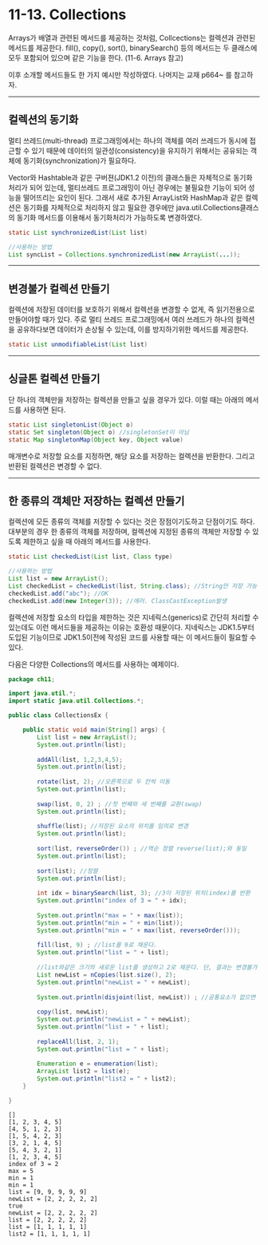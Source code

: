 # 11-13. Collections
Arrays가 배열과 관련된 메서드를 제공하는 것처럼, Collcections는 컬렉션과 관련된 메서드를 제공한다. 
fill(), copy(), sort(), binarySearch() 등의 메서드는 두 클래스에 모두 포함되어 있으며 같은 기능을 한다. (11-6. Arrays 참고)

이후 소개할 메서드들도 한 가지 예시만 작성하였다. 나머지는 교재 p664~ 를 참고하자.
***
## 컬렉션의 동기화
멀티 쓰레드(multi-thread) 프로그래밍에서는 하나의 객체를 여러 쓰레드가 동시에 접근할 수 있기 때문에 데이터의 일관성(consistency)을 유지하기 위해서는 공유되는 객체에 동기화(synchronization)가 필요하다.

Vector와 Hashtable과 같은 구버젼(JDK1.2 이전)의 클래스들은 자체적으로 동기화 처리가 되어 있는데, 멀티쓰레드 프로그래밍이 아닌 경우에는 불필요한 기능이 되어 성능을 떨어뜨리는 요인이 된다.
그래서 새로 추가된 ArrayList와 HashMap과 같은 컬렉션은 동기화를 자체적으로 처리하지 않고 필요한 경우에만 java.util.Collections클래스의 동기화 메서드를 이용해서 동기화처리가 가능하도록 변경하였다.
```java
static List synchronizedList(List list)

//사용하는 방법
List syncList = Collections.synchronizedList(new ArrayList(...));
```
***
## 변경불가 컬렉션 만들기
컬렉션에 저장된 데이터를 보호하기 위해서 컬렉션을 변경할 수 없게, 즉 읽기전용으로 만들어야할 때가 있다. 
주로 멀티 쓰레드 프로그래밍에서 여러 쓰레드가 하나의 컬렉션을 공유하다보면 데이터가 손상될 수 있는데, 이를 방지하기위한 메서드를 제공한다.
```java
static List unmodifiableList(List list)
```
***
## 싱글톤 컬렉션 만들기
단 하나의 객체만을 저장하는 컬렉션을 만들고 싶을 경우가 있다. 이럴 때는 아래의 메서드를 사용하면 된다.
```java
static List singletonList(Object o)
static Set singleton(Object o) //singletonSet이 아님
static Map singletonMap(Object key, Object value)
```
매개변수로 저장할 요소를 지정하면, 해당 요소를 저장하는 컬렉션을 반환한다. 그리고 반환된 컬렉션은 변경할 수 없다.
***
## 한 종류의 객체만 저장하는 컬렉션 만들기
컬렉션에 모든 종류의 객체를 저장할 수 있다는 것은 장점이기도하고 단점이기도 하다.
대부분의 경우 한 종류의 객체를 저장하며, 컬렉션에 지정된 종류의 객체만 저장할 수 있도록 제한하고 싶을 때 아래의 메서드를 사용한다.
```java
static List checkedList(List list, Class type)

//사용하는 방법
List list = new ArrayList();
List checkedList = checkedList(list, String.class); //String만 저장 가능
checkedList.add("abc"); //OK
checkedList.add(new Integer(3)); //에러. ClassCastException발생
```
컬렉션에 저장할 요소의 타입을 제한하는 것은 지네릭스(generics)로 간단히 처리할 수 있는데도 이런 메서드들을 제공하는 이유는 호환성 때문이다.
지네릭스는 JDK1.5부터 도입된 기능이므로 JDK1.5이전에 작성된 코드를 사용할 때는 이 메서드들이 필요할 수 있다.

다음은 다양한 Collections의 메서드를 사용하는 예제이다.
```java
package ch11;

import java.util.*;
import static java.util.Collections.*;

public class CollectionsEx {

	public static void main(String[] args) {
		List list = new ArrayList();
		System.out.println(list);
		
		addAll(list, 1,2,3,4,5);
		System.out.println(list);
		
		rotate(list, 2); //오른쪽으로 두 칸씩 이동
		System.out.println(list);
		
		swap(list, 0, 2) ; //첫 번째와 세 번째를 교환(swap)
		System.out.println(list);
		
		shuffle(list); //저장된 요소의 위치를 임의로 변경
		System.out.println(list);
		
		sort(list, reverseOrder()) ; //역순 정렬 reverse(list);와 동일
		System.out.println(list);
		
		sort(list); //정렬
		System.out.println(list);
		
		int idx = binarySearch(list, 3); //3이 저장된 위치(index)를 반환
		System.out.println("index of 3 = " + idx);
		
		System.out.println("max = " + max(list));
		System.out.println("min = " + min(list));
		System.out.println("min = " + max(list, reverseOrder()));
		
		fill(list, 9) ; //list를 9로 채운다.
		System.out.println("list = " + list);
		
		//list와같은 크기의 새로운 list를 생성하고 2로 채운다. 단, 결과는 변경불가
		List newList = nCopies(list.size(), 2);
		System.out.println("newList = " + newList);
		
		System.out.println(disjoint(list, newList)) ; //공통요소가 없으면 true
		
		copy(list, newList);
		System.out.println("newList = " + newList);
		System.out.println("list = " + list);
		
		replaceAll(list, 2, 1);
		System.out.println("list = " + list);
		
		Enumeration e = enumeration(list);
		ArrayList list2 = list(e);
		System.out.println("list2 = " + list2);
	}

}
```
```
[]
[1, 2, 3, 4, 5]
[4, 5, 1, 2, 3]
[1, 5, 4, 2, 3]
[3, 2, 1, 4, 5]
[5, 4, 3, 2, 1]
[1, 2, 3, 4, 5]
index of 3 = 2
max = 5
min = 1
min = 1
list = [9, 9, 9, 9, 9]
newList = [2, 2, 2, 2, 2]
true
newList = [2, 2, 2, 2, 2]
list = [2, 2, 2, 2, 2]
list = [1, 1, 1, 1, 1]
list2 = [1, 1, 1, 1, 1]
```

